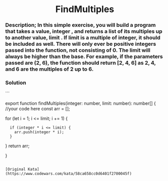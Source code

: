 <h1 align="center">
FindMultiples
</h1>
<h3 align="left">
Description;
In this simple exercise, you will build a program that takes a value, integer , and returns a list of its multiples up to another value, limit . If limit is a multiple of integer, it should be included as well. There will only ever be positive integers passed into the function, not consisting of 0. The limit will always be higher than the base. For example, if the parameters passed are (2, 6), the function should return [2, 4, 6] as 2, 4, and 6 are the multiples of 2 up to 6.
</h3>

<h3 align="left">
Solution 
</h3>
```

export function findMultiples(integer: number, limit: number): number[] {
  //your code here
     const arr = [];
  
  for (let i = 1; i <= limit; i += 1) {
    
      if (integer * i <= limit) {
        arr.push(integer * i);
      }
  }
  return arr;

}
```

[Original Kata](https://www.codewars.com/kata/58ca658cc0d6401f2700045f)
